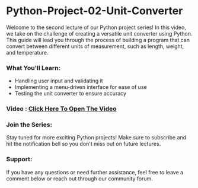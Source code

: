 # Python-Project-02-Unit-Converter
Welcome to the second lecture of our Python project series! In this video, we take on the challenge of creating a versatile unit converter using Python. This guide will lead you through the process of building a program that can convert between different units of measurement, such as length, weight, and temperature.

### What You'll Learn:
- Handling user input and validating it
- Implementing a menu-driven interface for ease of use
- Testing the unit converter to ensure accuracy

### Video : [Click Here To Open The Video](https://youtu.be/pWLt18Njy2g)

### Join the Series:
Stay tuned for more exciting Python projects! Make sure to subscribe and hit the notification bell so you don't miss out on future lectures.

### Support:
If you have any questions or need further assistance, feel free to leave a comment below or reach out through our community forum.
